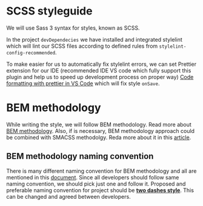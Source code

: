 # SCSS styleguide

We will use Sass 3 syntax for styles, known as SCSS.

In the project `devDependecies` we have installed and integrated stylelint which will lint our SCSS files according to defined rules from `stylelint-config-recommended`.

To make easier for us to automatically fix stylelint errors, we can set Prettier extension for our IDE (recommended IDE VS code which fully support this plugin and help us to speed up development process on proper way)
[Code formatting with prettier in VS Code](https://scotch.io/tutorials/code-formatting-with-prettier-in-visual-studio-code#toc-installing-the-prettier-extension) which will fix style `onSave`.

# BEM methodology

While writing the style, we will follow BEM methodology. Read more about [BEM methodology](https://en.bem.info/methodology/quick-start/). Also, if is necessary, BEM methodology approach could be combined with SMACSS methodolgy. Reda more about it in this [article](https://www.sitepoint.com/bem-smacss-advice-from-developers/).

## BEM methodology naming convention

There is many different naming convention for BEM methodology and all are mentioned in this [document](https://en.bem.info/methodology/naming-convention/). Since all developers should follow same naming convention, we should pick just one and follow it. Proposed and preferable naming convention for project should be [**two dashes style**](https://en.bem.info/methodology/naming-convention/#two-dashes-style). This can be changed and agreed between developers.
